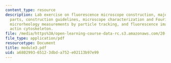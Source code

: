```yaml
---
content_type: resource
description: Lab exercise on fluorescence microscope construction, major microscope
  parts, construction guidelines, microscope characterization and Fourier-plane imaging,
  microrheology measurements by particle tracking, and fluorescence imaging of the
  actin cytoskeleton.
file: /media/https%3A/open-learning-course-data-rc.s3.amazonaws.com/20-309-biological-engineering-ii-instrumentation-and-measurement-fall-2006/a680299365123dbda752e02113b97e99_module3.pdf
file_type: application/pdf
resourcetype: Document
title: module3.pdf
uid: a6802993-6512-3dbd-a752-e02113b97e99
---
```

